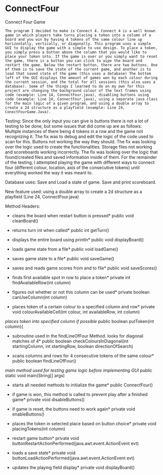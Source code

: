 # ConnectFour
Connect Four Game

    
    The program I decided to make is Connect 4. Connect 4 is a well known game in which players take turns placing a token into a column of a board and you win by having 4 tokens of the same colour line up horizontally, vertically, or diagonally. This program uses a simple GUI to display the game with a simple to use design. To place a token, you simply press a button above the column that you would like to place your token into. If the game is over or you simply want to reset the game, there is a button you can click to wipe the board and restart the game. Below the restart button, there are two buttons. One of them is to save the state of the current game, and another is to load that saved state of the game (this uses a database) The bottom left of the GUI displays the amount of games won by each colour during the current session, and the total for all sessions (this also uses a database). Some of the things I learned to do on my own for this project are changing the background colour of the text frames using code (example: Line 14, ConnectFour.java), disabling buttons using code (example: Line 24, ConnectFour.java), using a separate java class for the main logic of a given program, and using a double array to create a 2d structure as a playfield (example: Line 24, ConectFourGame.Java).

Testing: 
    Since the only input you can give is buttons there is not a lot of testing to be done, but some issues that did come up are as follows:
    Multiple instances of there being 4 tokens in a row and the game not recognizing it. The fix was to debug and edit the logic of the code used to scan for this.
    Buttons not working the way they should. The fix was looking over the logic used to create the functionalities.
    Storage files not working and scoreboards working incorrectly. The fix was looking over the logic that found/created files and saved information inside of them.
    For the remainder of the testing, I attempted playing the game with different ways to connect four (different colour, location, axis of the consecutive tokens) until everything worked the way it was meant to.
    

Database uses: 
Save and Load a state of game.
Save and print scoreboard.

New feature used:
    using a double array to create a 2d structure as a playfield (Line 24, ConnectFour.java)

Method Headers: 

* cleans the board when restart button is pressed*
public void cleanBoard()

* returns turn int when called*
public int getTurn()

* displays the entire board using println*
public void displayBoard()

* loads game state from a file*
public void loadGame()

* saves game state to a file*
public void saveGame()

* saves and reads game scores from and to file*
public void saveScores()

 * finds first available spot in row to place a token*
private int findAvailableRow(int column)

* figures out whether or not this column can be used*
private boolean canUseColumn(int column)

* places token of a certain colour to a specified column and row*
private void colourAvailableCell(int colour, int availableRow, int column)

*places token into specified column if possible*
public boolean putToken(int column){

* subroutine used in the findLineOfFour Method. looks for diagonal matches of 4*
public boolean checkColoursInDiagonal(int startingColumn, int startingRow, boolean directionOfSearch)

* scans columns and rows for 4 consecutive tokens of the same colour*
public boolean findLineOfFour()

*main method used for testing game logic before implementing GUI*
public static void main(String[] args)

* starts all needed methods to initialize the game*
public ConnectFour()

* if game is won, this method is called to prevent play after a finished game*
private void disableButtons()

* if game is reset, the buttons need to work again*
private void enableButtons()

* places the token in selected place based on button choice*
private void placingTokens(int column)

* restart game button*
private void buttonRestartActionPerformed(java.awt.event.ActionEvent evt)

* loads a save state*
private void buttonLoadActionPerformed(java.awt.event.ActionEvent evt)

* updates the playing field display*
private void displayBoard()


